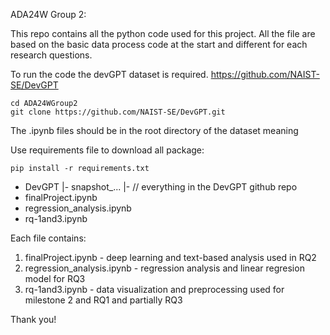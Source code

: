 ADA24W Group 2:

This repo contains all the python code used for this project.
All the file are based on the basic data process code at the start and different for each research questions.

To run the code the devGPT dataset is required.
https://github.com/NAIST-SE/DevGPT

```
cd ADA24WGroup2
git clone https://github.com/NAIST-SE/DevGPT.git
```

The .ipynb files should be in the root directory of the dataset meaning


Use requirements file to download all package:

```
pip install -r requirements.txt
```

- DevGPT
	|- snapshot_...
	|- // everything in the DevGPT github repo
- finalProject.ipynb
- regression_analysis.ipynb
- rq-1and3.ipynb

Each file contains:
1. finalProject.ipynb - deep learning and text-based analysis used in RQ2
2. regression_analysis.ipynb - regression analysis and linear regresion model for RQ3
3. rq-1and3.ipynb - data visualization and preprocessing used for milestone 2 and RQ1 and partially RQ3

Thank you!